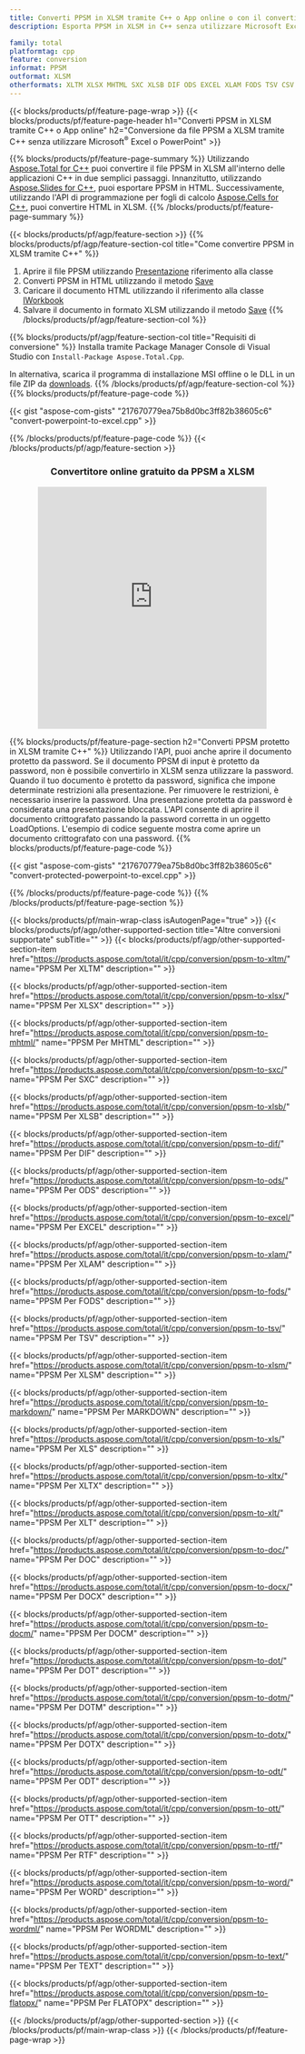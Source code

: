 ```yaml
---
title: Converti PPSM in XLSM tramite C++ o App online o con il convertitore online gratuito
description: Esporta PPSM in XLSM in C++ senza utilizzare Microsoft Excel o PowerPoint o in linea. Prova rapidamente il convertitore online gratuito da POT a CSV prima di integrare il codice.

family: total
platformtag: cpp
feature: conversion
informat: PPSM
outformat: XLSM
otherformats: XLTM XLSX MHTML SXC XLSB DIF ODS EXCEL XLAM FODS TSV CSV MARKDOWN XLS XLTX XLT DOC DOCX DOCM DOT DOTM DOTX ODT OTT RTF WORD WORDML TEXT FLATOPX
---
```

{{< blocks/products/pf/feature-page-wrap >}}
{{< blocks/products/pf/feature-page-header h1="Converti PPSM in XLSM tramite C++ o App online" h2="Conversione da file PPSM a XLSM tramite C++ senza utilizzare Microsoft<sup>&reg;</sup> Excel o PowerPoint" >}}

{{% blocks/products/pf/feature-page-summary %}}
Utilizzando [Aspose.Total for C++](https://products.aspose.com/total/cpp/) puoi convertire il file PPSM in XLSM all'interno delle applicazioni C++ in due semplici passaggi. Innanzitutto, utilizzando [Aspose.Slides for C++](https://products.aspose.com/slides/cpp/), puoi esportare PPSM in HTML. Successivamente, utilizzando l'API di programmazione per fogli di calcolo [Aspose.Cells for C++](https://products.aspose.com/cells/cpp/), puoi convertire HTML in XLSM. 
{{% /blocks/products/pf/feature-page-summary  %}}

{{< blocks/products/pf/agp/feature-section >}}
{{% blocks/products/pf/agp/feature-section-col title="Come convertire PPSM in XLSM tramite C++" %}}
1. Aprire il file PPSM utilizzando [Presentazione](https://reference.aspose.com/slides/cpp/class/aspose.slides.presentation) riferimento alla classe
2. Converti PPSM in HTML utilizzando il metodo [Save](https://reference.aspose.com/slides/cpp/class/aspose.slides.presentation#a06fe2a156063c8c3e5ada2713bb697ba)
3. Caricare il documento HTML utilizzando il riferimento alla classe [IWorkbook](https://reference.aspose.com/cells/cpp/class/aspose.cells.i_workbook)
4. Salvare il documento in formato XLSM utilizzando il metodo [Save](https://reference.aspose.com/cells/cpp/class/aspose.cells.i_workbook#a5dc7de23f7ceba76a05dc1d49f51502e)
{{% /blocks/products/pf/agp/feature-section-col %}}

{{% blocks/products/pf/agp/feature-section-col title="Requisiti di conversione" %}}
Installa tramite Package Manager Console di Visual Studio con ```Install-Package Aspose.Total.Cpp```.

In alternativa, scarica il programma di installazione MSI offline o le DLL in un file ZIP da [downloads](https://releases.aspose.com/total/cpp).
{{% /blocks/products/pf/agp/feature-section-col %}}
{{% blocks/products/pf/feature-page-code %}}

{{< gist "aspose-com-gists" "217670779ea75b8d0bc3ff82b38605c6" "convert-powerpoint-to-excel.cpp" >}}



{{% /blocks/products/pf/feature-page-code %}}
{{< /blocks/products/pf/agp/feature-section >}}
<div class="container-fluid agp-content bg-white aboutfile box-1 vh100 section nopbtm">
<div class=container>
<div class=row>
<div class="demobox tc col-md-12 padding-0" align="center">

<h3>Convertitore online gratuito da PPSM a XLSM</h3>

<iframe style="border: none; height: 426px;" scrolling="no" src="https://total-conversion-app-65z5r2lp.qa.k8s.dynabic.com/?to=xlsm&from=ppsm" id="child-iframe" width="80%"></iframe>

</div></div>
</div></div>

{{% blocks/products/pf/feature-page-section  h2="Converti PPSM protetto in XLSM tramite C++" %}}
Utilizzando l'API, puoi anche aprire il documento protetto da password. Se il documento PPSM di input è protetto da password, non è possibile convertirlo in XLSM senza utilizzare la password. Quando il tuo documento è protetto da password, significa che impone determinate restrizioni alla presentazione. Per rimuovere le restrizioni, è necessario inserire la password. Una presentazione protetta da password è considerata una presentazione bloccata. L'API consente di aprire il documento crittografato passando la password corretta in un oggetto LoadOptions. L'esempio di codice seguente mostra come aprire un documento crittografato con una password.
{{% blocks/products/pf/feature-page-code %}}

{{< gist "aspose-com-gists" "217670779ea75b8d0bc3ff82b38605c6" "convert-protected-powerpoint-to-excel.cpp" >}}

{{% /blocks/products/pf/feature-page-code  %}}
{{% /blocks/products/pf/feature-page-section %}}

{{< blocks/products/pf/main-wrap-class isAutogenPage="true" >}}
{{< blocks/products/pf/agp/other-supported-section title="Altre conversioni supportate" subTitle="" >}}
{{< blocks/products/pf/agp/other-supported-section-item href="https://products.aspose.com/total/it/cpp/conversion/ppsm-to-xltm/" name="PPSM Per XLTM" description="" >}}

{{< blocks/products/pf/agp/other-supported-section-item href="https://products.aspose.com/total/it/cpp/conversion/ppsm-to-xlsx/" name="PPSM Per XLSX" description="" >}}

{{< blocks/products/pf/agp/other-supported-section-item href="https://products.aspose.com/total/it/cpp/conversion/ppsm-to-mhtml/" name="PPSM Per MHTML" description="" >}}

{{< blocks/products/pf/agp/other-supported-section-item href="https://products.aspose.com/total/it/cpp/conversion/ppsm-to-sxc/" name="PPSM Per SXC" description="" >}}

{{< blocks/products/pf/agp/other-supported-section-item href="https://products.aspose.com/total/it/cpp/conversion/ppsm-to-xlsb/" name="PPSM Per XLSB" description="" >}}

{{< blocks/products/pf/agp/other-supported-section-item href="https://products.aspose.com/total/it/cpp/conversion/ppsm-to-dif/" name="PPSM Per DIF" description="" >}}

{{< blocks/products/pf/agp/other-supported-section-item href="https://products.aspose.com/total/it/cpp/conversion/ppsm-to-ods/" name="PPSM Per ODS" description="" >}}

{{< blocks/products/pf/agp/other-supported-section-item href="https://products.aspose.com/total/it/cpp/conversion/ppsm-to-excel/" name="PPSM Per EXCEL" description="" >}}

{{< blocks/products/pf/agp/other-supported-section-item href="https://products.aspose.com/total/it/cpp/conversion/ppsm-to-xlam/" name="PPSM Per XLAM" description="" >}}

{{< blocks/products/pf/agp/other-supported-section-item href="https://products.aspose.com/total/it/cpp/conversion/ppsm-to-fods/" name="PPSM Per FODS" description="" >}}

{{< blocks/products/pf/agp/other-supported-section-item href="https://products.aspose.com/total/it/cpp/conversion/ppsm-to-tsv/" name="PPSM Per TSV" description="" >}}

{{< blocks/products/pf/agp/other-supported-section-item href="https://products.aspose.com/total/it/cpp/conversion/ppsm-to-xlsm/" name="PPSM Per XLSM" description="" >}}

{{< blocks/products/pf/agp/other-supported-section-item href="https://products.aspose.com/total/it/cpp/conversion/ppsm-to-markdown/" name="PPSM Per MARKDOWN" description="" >}}

{{< blocks/products/pf/agp/other-supported-section-item href="https://products.aspose.com/total/it/cpp/conversion/ppsm-to-xls/" name="PPSM Per XLS" description="" >}}

{{< blocks/products/pf/agp/other-supported-section-item href="https://products.aspose.com/total/it/cpp/conversion/ppsm-to-xltx/" name="PPSM Per XLTX" description="" >}}

{{< blocks/products/pf/agp/other-supported-section-item href="https://products.aspose.com/total/it/cpp/conversion/ppsm-to-xlt/" name="PPSM Per XLT" description="" >}}

{{< blocks/products/pf/agp/other-supported-section-item href="https://products.aspose.com/total/it/cpp/conversion/ppsm-to-doc/" name="PPSM Per DOC" description="" >}}

{{< blocks/products/pf/agp/other-supported-section-item href="https://products.aspose.com/total/it/cpp/conversion/ppsm-to-docx/" name="PPSM Per DOCX" description="" >}}

{{< blocks/products/pf/agp/other-supported-section-item href="https://products.aspose.com/total/it/cpp/conversion/ppsm-to-docm/" name="PPSM Per DOCM" description="" >}}

{{< blocks/products/pf/agp/other-supported-section-item href="https://products.aspose.com/total/it/cpp/conversion/ppsm-to-dot/" name="PPSM Per DOT" description="" >}}

{{< blocks/products/pf/agp/other-supported-section-item href="https://products.aspose.com/total/it/cpp/conversion/ppsm-to-dotm/" name="PPSM Per DOTM" description="" >}}

{{< blocks/products/pf/agp/other-supported-section-item href="https://products.aspose.com/total/it/cpp/conversion/ppsm-to-dotx/" name="PPSM Per DOTX" description="" >}}

{{< blocks/products/pf/agp/other-supported-section-item href="https://products.aspose.com/total/it/cpp/conversion/ppsm-to-odt/" name="PPSM Per ODT" description="" >}}

{{< blocks/products/pf/agp/other-supported-section-item href="https://products.aspose.com/total/it/cpp/conversion/ppsm-to-ott/" name="PPSM Per OTT" description="" >}}

{{< blocks/products/pf/agp/other-supported-section-item href="https://products.aspose.com/total/it/cpp/conversion/ppsm-to-rtf/" name="PPSM Per RTF" description="" >}}

{{< blocks/products/pf/agp/other-supported-section-item href="https://products.aspose.com/total/it/cpp/conversion/ppsm-to-word/" name="PPSM Per WORD" description="" >}}

{{< blocks/products/pf/agp/other-supported-section-item href="https://products.aspose.com/total/it/cpp/conversion/ppsm-to-wordml/" name="PPSM Per WORDML" description="" >}}

{{< blocks/products/pf/agp/other-supported-section-item href="https://products.aspose.com/total/it/cpp/conversion/ppsm-to-text/" name="PPSM Per TEXT" description="" >}}

{{< blocks/products/pf/agp/other-supported-section-item href="https://products.aspose.com/total/it/cpp/conversion/ppsm-to-flatopx/" name="PPSM Per FLATOPX" description="" >}}


{{< /blocks/products/pf/agp/other-supported-section >}}
{{< /blocks/products/pf/main-wrap-class >}}
{{< /blocks/products/pf/feature-page-wrap >}}